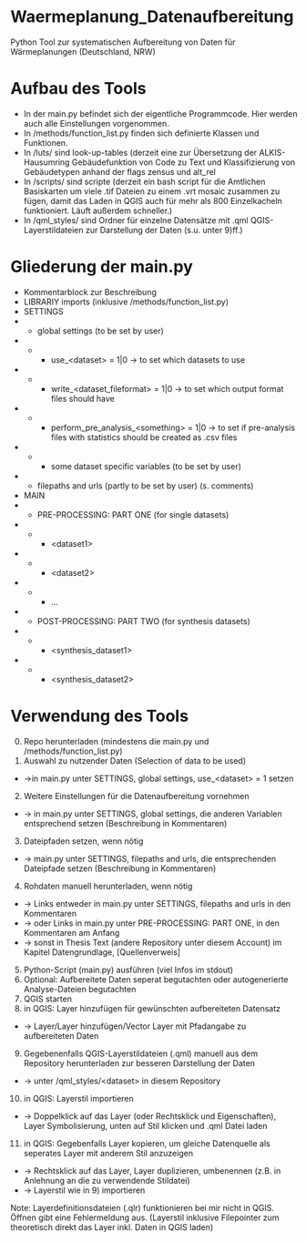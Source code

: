 # Waermeplanung_Datenaufbereitung
Python Tool zur systematischen Aufbereitung von Daten für Wärmeplanungen (Deutschland, NRW) 

# Aufbau des Tools
- In der main.py befindet sich der eigentliche Programmcode. Hier werden auch alle Einstellungen vorgenommen.
- In /methods/function_list.py finden sich definierte Klassen und Funktionen. 
- In /luts/ sind look-up-tables (derzeit eine zur Übersetzung der ALKIS-Hausumring Gebäudefunktion von Code zu Text und Klassifizierung von Gebäudetypen anhand der flags zensus und alt_rel
- In /scripts/ sind scripte (derzeit ein bash script für die Amtlichen Basiskarten um viele .tif Dateien zu einem .vrt mosaic zusammen zu fügen, damit das Laden in QGIS auch für mehr als 800 Einzelkacheln funktioniert. Läuft außerdem schneller.) 
- In /qml_styles/ sind Ordner für einzelne Datensätze mit .qml QGIS-Layerstildateien zur Darstellung der Daten (s.u. unter 9)ff.)

# Gliederung der main.py
- Kommentarblock zur Beschreibung
- LIBRARIY imports (inklusive /methods/function_list.py)
- SETTINGS
- - global settings (to be set by user)
- - - use_\<dataset\> = 1|0 -> to set which datasets to use
- - - write_\<dataset_fileformat\> = 1|0   -> to set which output format files should have
- - - perform_pre_analysis_\<something\> = 1|0  -> to set if pre-analysis files with statistics should be created as .csv files
- - - some dataset specific variables (to be set by user)
- - filepaths and urls (partly to be set by user) (s. comments)
- MAIN 
- - PRE-PROCESSING: PART ONE (for single datasets)
- - - \<dataset1\>
- - - \<dataset2\>
- - - ...
- - POST-PROCESSING: PART TWO (for synthesis datasets)
- - - \<synthesis_dataset1\>
- - - \<synthesis_dataset2\>
  
# Verwendung des Tools
0) Repo herunterladen (mindestens die main.py und /methods/function_list.py)
1) Auswahl zu nutzender Daten (Selection of data to be used)
- -\>in main.py unter SETTINGS, global settings, use_\<dataset\> = 1 setzen 
2) Weitere Einstellungen für die Datenaufbereitung vornehmen
- -\> in main.py unter SETTINGS, global settings, die anderen Variablen entsprechend setzen (Beschreibung in Kommentaren)
3) Dateipfaden setzen, wenn nötig
- -\> main.py unter SETTINGS, filepaths and urls, die entsprechenden Dateipfade setzen (Beschreibung in Kommentaren)
4) Rohdaten manuell herunterladen, wenn nötig
- -\> Links entweder in main.py unter SETTINGS, filepaths and urls in den Kommentaren
- -\> oder Links in main.py unter PRE-PROCESSING: PART ONE, <dataset> in den Kommentaren am Anfang
- -\> sonst in Thesis Text (andere Repository unter diesem Account) im Kapitel Datengrundlage, <dataset> [Quellenverweis]
5) Python-Script (main.py) ausführen (viel Infos im stdout)
6) Optional: Aufbereitete Daten seperat begutachten oder autogenerierte Analyse-Dateien begutachten
7) QGIS starten
8) in QGIS: Layer hinzufügen für gewünschten aufbereiteten Datensatz
- -\> Layer/Layer hinzufügen/Vector Layer mit Pfadangabe zu aufbereiteten Daten
9) Gegebenenfalls QGIS-Layerstildateien (.qml) manuell aus dem Repository herunterladen zur besseren Darstellung der Daten
- -\> unter /qml_styles/\<dataset\> in diesem Repository
10) in QGIS: Layerstil importieren
- -\> Doppelklick auf das Layer (oder Rechtsklick und Eigenschaften), Layer Symbolisierung, unten auf Stil klicken und .qml Datei laden
11) in QGIS: Gegebenfalls Layer kopieren, um gleiche Datenquelle als seperates Layer mit anderem Stil anzuzeigen
- -\> Rechtsklick auf das Layer, Layer duplizieren, umbenennen (z.B. in Anlehnung an die zu verwendende Stildatei)
- -\> Layerstil wie in 9) importieren

Note: Layerdefinitionsdateien (.qlr) funktionieren bei mir nicht in QGIS. Öffnen gibt eine Fehlermeldung aus.
(Layerstil inklusive Filepointer zum theoretisch direkt das Layer inkl. Daten in QGIS laden)
